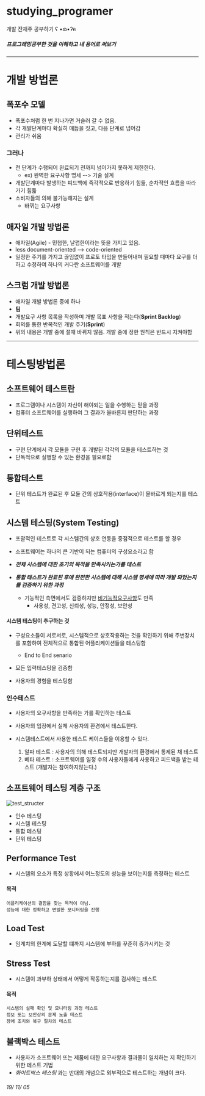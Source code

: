 # studying_programer
개발 잔재주 공부하기 ʕ •ɷ•ʔฅ 

##### 프로그래밍공부한 것을 이해하고 내 용어로 써보기
---

# 개발 방법론

## 폭포수 모델  
- 폭포수처럼 한 번 지나가면 거슬러 갈 수 없음.
- 각 개발단계마다 확실히 매듭을 짓고, 다음 단계로 넘어감
- 관리가 쉬움

### 그러나 
- 전 단계가 수행되어 완료되기 전까지 넘어가지 못하게 제한한다.
    - ex) 완벽한 요구사항 명세 --> 기술 설계
- 개발단계마다 발생하는 피드백에 즉각적으로 반응하기 힘듦, 순차적인 흐름을 따라가기 힘듦
- 소비자들의 의해 불가능해지는 설계
    - 바뀌는 요구사항

## 애자일 개발 방법론

- 애자일(Agile) - 민첩한, 날렵한이라는 뜻을 가지고 있음.
- less document-oriented --> code-oriented
- 일정한 주기를 가지고 끊임없이 프로토 타입을 만들어내며 필요할 때마다 요구를 더하고 수정하여 하나의 커다란 소프트웨어를 개발

## 스크럼 개발 방법론

- 애자일 개발 방법론 중에 하나 
- **팀** 
- 개발요구 사항 목록을 작성하며 개발 목표 사항을 적는다(**Sprint Backlog**)
- 회의를 통한 반복적인 개발 주기(**Sprint**)
- 위의 내용은 개발 중에 절때 바뀌지 않음. 개발 중에 정한 원칙은 반드시 지켜야함

----

# 테스팅방법론

## 소프트웨어 테스트란

- 프로그램이나 시스템이 자신이 해야되는 일을 수행하는 믿을 과정
- 컴퓨터 소프트웨어를 실행하여 그 결과가 올바른지 판단하는 과정

## 단위테스트 
- 구현 단계에서 각 모듈을 구현 후 개발된 각각의 모듈을 테스트하는 것
- 단독적으로 실행할 수 있는 환경을 필요로함

## 통합테스트
- 단위 테스트가 완료된 후 모듈 간의 상호작용(interface)이 올바르게 되는지를 테스트

## 시스템 테스팅(System Testing)

- 포괄적인 테스트로 각 시스템간의 상호 연동을 중점적으로 테스트를 할 경우
- 소프트웨어는 하나의 큰 기반이 되는 컴퓨터의 구성요소라고 함

- ***전체 시스템에 대한 초기의 목적을 만족시키는가를 테스트***
- ***통합 테스트가 완료된 후에 완전한 시스템에 대해 시스템 명세에 따라 개발 되었는지를 검증하기 위한 과정***
    - 기능적인 측면에서도 검증하지만  <u>비기능적요구사항</u>도 만족 
        - 사용성, 견고성, 신뢰성, 성능, 안정성, 보안성

#### 시스템 테스팅이 추구하는 것

- 구성요소들이 서로서로, 시스템적으로 상호작용하는 것을 확인하기 위해 주변장치를 포함하여 전체적으로 통합된 어플리케이션들을 테스팅함
    - End to End senario

- 모든 입력테스팅을 검증함
- 사용자의 경험을 테스팅함


### 인수테스트

- 사용자의 요구사항을 만족하는 가를 확인하는 테스트

- 사용자의 입장에서 실제 사용자의 환경에서 테스트한다.

- 시스템테스트에서 사용한 테스트 케이스들을 이용할 수 있다.
    1. 알파 테스트 : 사용자의 의해 테스트되지만 개발자의 환경에서 통제된 채 테스트
    2. 베타 테스트 : 소프트웨어를 일정 수의 사용자들에게 사용하고 피드백을 받는 테스트 (개발자는 참여하지않는다.)

## 소프트웨어 테스팅 계층 구조

![test_structer](https://user-images.githubusercontent.com/41977701/68202139-7ae73d00-0006-11ea-93d1-dda6ce929593.png)

- 인수 테스팅
- 시스템 테스팅 
- 통합 테스팅 
- 단위 테스팅

## Performance Test
- 시스템의 요소가 특정 상황에서 어느정도의 성능을 보이는지를 측정하는 테스트

#### 목적
    어플리케이션의 결함을 찾는 목적이 아님.
    성능에 대한 정확하고 면밀한 모니터링을 진행

## Load Test

- 임계치의 한계에 도달할 떄까지 시스템에 부하를 꾸준히 증가시키는 것

## Stress Test 
- 시스템이 과부하 상태에서 어떻게 작동하는지를 검사하는 테스트


#### 목적
    시스템의 실패 확인 및 모니터링 과정 테스트
    정보 또는 보안상의 문제 노출 테스트
    장애 조치와 복구 절차의 테스트


## 블랙박스 테스트
- 사용자가 소프트웨어 또는 제품에 대한 요구사항과 결과물이 일치하는 지 확인하기 위한 테스트 기법
- *화이트박스 테스팅* 과는 반대의 개념으로 외부적으로 테스트하는 개념이 크다.

###### 19/ 11/ 05

